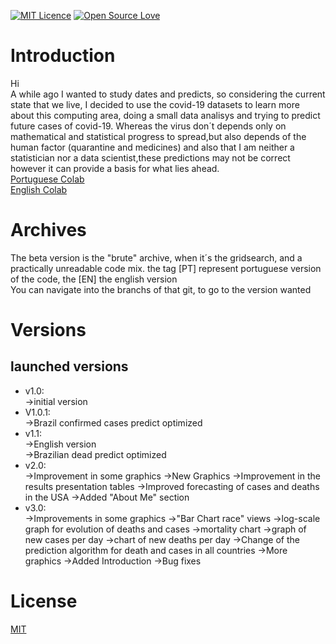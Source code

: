[![MIT Licence](https://badges.frapsoft.com/os/mit/mit.svg?v=103)](https://opensource.org/licenses/mit-license.php)
[![Open Source Love](https://badges.frapsoft.com/os/v1/open-source.png?v=103)](https://github.com/ellerbrock/open-source-badges/)

# Introduction

Hi\
A while ago I wanted to study dates and predicts, so  considering the current state that we live, I decided to use the covid-19 datasets 
to learn more about this computing area, doing a small data analisys and trying to predict future cases of covid-19. Whereas the
virus don´t depends only on mathematical and statistical progress to spread,but  also depends of the human factor (quarantine
and medicines) and also that I am neither a statistician nor a data scientist,these predictions may not be correct
however it can provide a basis for what lies ahead.\
[Portuguese Colab ](https://colab.research.google.com/drive/1XLlsxideUs9fW70iAguKt_t4kq_eeW_0)\
[English Colab](https://bit.ly/2yWgCE7)
# Archives
The beta version is the "brute" archive, when it´s the gridsearch, and a practically unreadable code mix.
the tag [PT] represent portuguese version of the code, the [EN] the english version\
You can navigate into the branchs of that git, to go to the version wanted
# Versions
## launched versions
* v1.0:\
->initial version
* V1.0.1:\
->Brazil confirmed cases predict optimized
* v1.1:\
->English version\
->Brazilian dead predict optimized
* v2.0:\
->Improvement in some graphics
->New Graphics
->Improvement in the results presentation tables
->Improved forecasting of cases and deaths in the USA
->Added "About Me" section
* v3.0:\
->Improvements in some graphics
->"Bar Chart race" views
->log-scale graph for evolution of deaths and cases
->mortality chart
->graph of new cases per day
->chart of new deaths per day
->Change of the prediction algorithm for death and cases in all countries
->More graphics
->Added Introduction
->Bug fixes


# License
[MIT](https://choosealicense.com/licenses/mit/)
